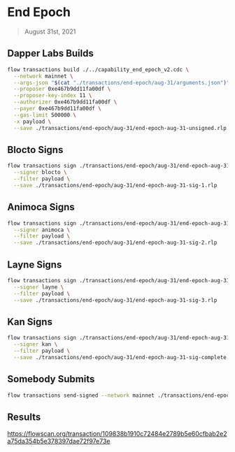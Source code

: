 # End Epoch
> August 31st, 2021

## Dapper Labs Builds

```sh
flow transactions build ./../capability_end_epoch_v2.cdc \
  --network mainnet \
  --args-json "$(cat "./transactions/end-epoch/aug-31/arguments.json")" \
  --proposer 0xe467b9dd11fa00df \
  --proposer-key-index 11 \
  --authorizer 0xe467b9dd11fa00df \
  --payer 0xe467b9dd11fa00df \
  --gas-limit 500000 \
  -x payload \
  --save ./transactions/end-epoch/aug-31/end-epoch-aug-31-unsigned.rlp
```

## Blocto Signs

```sh
flow transactions sign ./transactions/end-epoch/aug-31/end-epoch-aug-31-unsigned.rlp \
  --signer blocto \
  --filter payload \
  --save ./transactions/end-epoch/aug-31/end-epoch-aug-31-sig-1.rlp
```

## Animoca Signs

```sh
flow transactions sign ./transactions/end-epoch/aug-31/end-epoch-aug-31-sig-1.rlp \
  --signer animoca \
  --filter payload \
  --save ./transactions/end-epoch/aug-31/end-epoch-aug-31-sig-2.rlp
```

## Layne Signs

```sh
flow transactions sign ./transactions/end-epoch/aug-31/end-epoch-aug-31-sig-2.rlp \
  --signer layne \
  --filter payload \
  --save ./transactions/end-epoch/aug-31/end-epoch-aug-31-sig-3.rlp
```

## Kan Signs

```sh
flow transactions sign ./transactions/end-epoch/aug-31/end-epoch-aug-31-sig-3.rlp \
  --signer kan \
  --filter payload \
  --save ./transactions/end-epoch/aug-31/end-epoch-aug-31-sig-complete.rlp
```

## Somebody Submits

```sh
flow transactions send-signed --network mainnet ./transactions/end-epoch/aug-31/end-epoch-aug-31-sig-complete.rlp
```

## Results

https://flowscan.org/transaction/109838b1910c72484e2789b5e60cfbab2e2a75da354b5e378397dae72f97e73e
